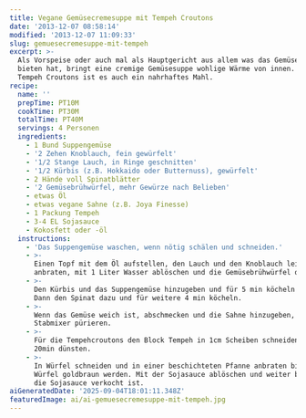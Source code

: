 ```yaml
---
title: Vegane Gemüsecremesuppe mit Tempeh Croutons
date: '2013-12-07 08:58:14'
modified: '2013-12-07 11:09:33'
slug: gemuesecremesuppe-mit-tempeh
excerpt: >-
  Als Vorspeise oder auch mal als Hauptgericht aus allem was das Gemüsefach zu
  bieten hat, bringt eine cremige Gemüsesuppe wohlige Wärme von innen. Mit den
  Tempeh Croutons ist es auch ein nahrhaftes Mahl.
recipe:
  name: ''
  prepTime: PT10M
  cookTime: PT30M
  totalTime: PT40M
  servings: 4 Personen
  ingredients:
    - 1 Bund Suppengemüse
    - '2 Zehen Knoblauch, fein gewürfelt'
    - '1/2 Stange Lauch, in Ringe geschnitten'
    - '1/2 Kürbis (z.B. Hokkaido oder Butternuss), gewürfelt'
    - 2 Hände voll Spinatblätter
    - '2 Gemüsebrühwürfel, mehr Gewürze nach Belieben'
    - etwas Öl
    - etwas vegane Sahne (z.B. Joya Finesse)
    - 1 Packung Tempeh
    - 3-4 EL Sojasauce
    - Kokosfett oder -öl
  instructions:
    - 'Das Suppengemüse waschen, wenn nötig schälen und schneiden.'
    - >-
      Einen Topf mit dem Öl aufstellen, den Lauch und den Knoblauch leicht
      anbraten, mit 1 Liter Wasser ablöschen und die Gemüsebrühwürfel dazugeben.
    - >-
      Den Kürbis und das Suppengemüse hinzugeben und für 5 min köcheln lassen.
      Dann den Spinat dazu und für weitere 4 min köcheln.
    - >-
      Wenn das Gemüse weich ist, abschmecken und die Sahne hinzugeben, mit dem
      Stabmixer pürieren.
    - >-
      Für die Tempehcroutons den Block Tempeh in 1cm Scheiben schneiden und
      20min dünsten.
    - >-
      In Würfel schneiden und in einer beschichteten Pfanne anbraten bis die
      Würfel goldbraun werden. Mit der Sojasauce ablöschen und weiter braten bis
      die Sojasauce verkocht ist.
aiGeneratedDate: '2025-09-04T18:01:11.348Z'
featuredImage: ai/ai-gemuesecremesuppe-mit-tempeh.jpg
---
```


